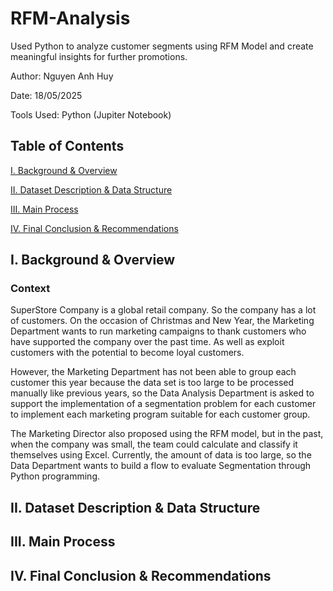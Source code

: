 # RFM-Analysis
Used Python to analyze customer segments using RFM Model and create meaningful insights for further promotions.

Author: Nguyen Anh Huy

Date: 18/05/2025

Tools Used: Python (Jupiter Notebook)

## Table of Contents

[I. Background & Overview]()

[II. Dataset Description & Data Structure]()

[III. Main Process]()

[IV. Final Conclusion & Recommendations]()

## I. Background & Overview

### Context
SuperStore Company is a global retail company. So the company has a lot of customers. On the occasion of Christmas and New Year, the Marketing Department wants to run marketing campaigns to thank customers who have supported the company over the past time. As well as exploit customers with the potential to become loyal customers. 

However, the Marketing Department has not been able to group each customer this year because the data set is too large to be processed manually like previous years, so the Data Analysis Department is asked to support the implementation of a segmentation problem for each customer to implement each marketing program suitable for each customer group.

The Marketing Director also proposed using the RFM model, but in the past, when the company was small, the team could calculate and classify it themselves using Excel. Currently, the amount of data is too large, so the Data Department wants to build a flow to evaluate Segmentation through Python programming.

## II. Dataset Description & Data Structure

## III. Main Process

## IV. Final Conclusion & Recommendations
